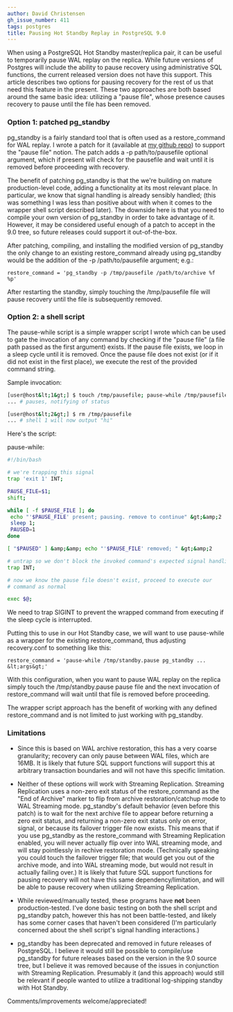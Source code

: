 ```yaml
---
author: David Christensen
gh_issue_number: 411
tags: postgres
title: Pausing Hot Standby Replay in PostgreSQL 9.0
---
```




When using a PostgreSQL Hot Standby master/replica pair, it can be
useful to temporarily pause WAL replay on the replica.  While future
versions of Postgres will include the ability to pause recovery using
administrative SQL functions, the current released version does not
have this support.  This article describes two options for pausing
recovery for the rest of us that need this feature in the present.
These two approaches are both based around the same basic idea:
utilizing a "pause file", whose presence causes recovery to pause
until the file has been removed.

### Option 1: patched pg_standby

pg_standby is a fairly standard tool that is often used as
a restore_command for WAL replay.  I wrote a patch for it
(available at [my github repo](https://github.com/machack666/postgres/commit/77dc38a63f72f3d63f80a344aa357bfe6ebb1dc3)) to support the "pause
file" notion.  The patch adds a -p path/to/pausefile optional
argument, which if present will check for the pausefile and wait until
it is removed before proceeding with recovery.

The benefit of patching pg_standby is that the we're
building on mature production-level code, adding a functionality at
its most relevant place.  In particular, we know that signal handling
is already sensibly handled; (this was something I was less than
positive about with when it comes to the wrapper shell script
described later).  The downside here is that you need to compile your
own version of pg_standby in order to take advantage of it.  However,
it may be considered useful enough of a patch to accept in the 9.0
tree, so future releases could support it out-of-the-box.

After patching, compiling, and installing the modified version of
pg_standby the only change to an existing
restore_command already using pg_standby would be
the addition of the -p /path/to/pausefile argument; e.g.:

```nohighlight
restore_command = 'pg_standby -p /tmp/pausefile /path/to/archive %f %p'
```

After restarting the standby, simply touching the
/tmp/pausefile file will pause recovery until the file is
subsequently removed.

### Option 2: a shell script

The pause-while script is a simple wrapper script I wrote
which can be used to gate the invocation of any command by checking if
the "pause file" (a file path passed as the first argument) exists.
If the pause file exists, we loop in a sleep cycle until it is
removed.  Once the pause file does not exist (or if it did not exist
in the first place), we execute the rest of the provided command
string.

Sample invocation:

```bash
[user@host&lt;1&gt;] $ touch /tmp/pausefile; pause-while /tmp/pausefile echo hi
... # pauses, notifying of status

[user@host&lt;2&gt;] $ rm /tmp/pausefile
... # shell 1 will now output "hi"
```

Here's the script:

pause-while:

```bash
#!/bin/bash

# we're trapping this signal
trap 'exit 1' INT;

PAUSE_FILE=$1;
shift;

while [ -f $PAUSE_FILE ]; do
 echo "'$PAUSE_FILE' present; pausing. remove to continue" &gt;&amp;2
 sleep 1;
 PAUSED=1
done

[ "$PAUSED" ] &amp;&amp; echo "'$PAUSE_FILE' removed; " &gt;&amp;2

# untrap so we don't block the invoked command's expected signal handling
trap INT;

# now we know the pause file doesn't exist, proceed to execute our
# command as normal

exec $@;
```

We need to trap SIGINT to prevent the wrapped command from executing if the sleep cycle is interrupted.

Putting this to use in our Hot Standby case, we will want to use
pause-while as a wrapper for the existing
restore_command, thus adjusting recovery.conf to
something like this:

```nohighlight
restore_command = 'pause-while /tmp/standby.pause pg_standby ... &lt;args&gt;'
```

With this configuration, when you want to pause WAL replay on the
replica simply touch the /tmp/standby.pause pause file and
the next invocation of restore_command will wait until that file is
removed before proceeding.

The wrapper script approach has the benefit of working with any
defined restore_command and is not limited to just working
with pg_standby.

### Limitations

- Since this is based on WAL archive restoration, this has a very
coarse granularity; recovery can only pause between WAL files, which
are 16MB.  It is likely that future SQL support functions will support
this at arbitrary transaction boundaries and will not have this
specific limitation.

- Neither of these options will work with Streaming Replication.
Streaming Replication uses a non-zero exit status of the
restore_command as the "End of Archive" marker to flip from
archive restoration/catchup mode to WAL Streaming mode.
pg_standby's default behavior (even before this patch) is to
wait for the next archive file to appear before returning a zero exit
status, and returning a non-zero exit status only on error, signal, or
because its failover trigger file now exists.  This means that if you
use pg_standby as the restore_command with Streaming
Replication enabled, you will never actually flip over into WAL
streaming mode, and will stay pointlessly in rechive restoration mode.
(Technically speaking you could touch the failover trigger file; that
would get you out of the archive mode, and into WAL streaming mode,
but would not result in actually failing over.)  It is likely that
future SQL support functions for pausing recovery will not have this
same dependency/limitation, and will be able to pause recovery when
utilizing Streaming Replication.

- While reviewed/manually tested, these programs have **not**
been production-tested.  I've done basic testing on both the shell
script and pg_standby patch, however this has not been battle-tested,
and likely has some corner cases that haven't been considered (I'm
particularly concerned about the shell script's signal handling
interactions.)

- pg_standby has been deprecated and removed in future
releases of PostgreSQL.  I believe it would still be possible to
compile/use pg_standby for future releases based on the
version in the 9.0 source tree, but I believe it was removed because
of the issues in conjunction with Streaming Replication.  Presumably
it (and this approach) would still be relevant if people wanted to
utilize a traditional log-shipping standby with Hot Standby.

Comments/improvements welcome/appreciated!


